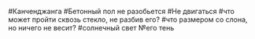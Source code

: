 #Канченджанга
#Бетонный пол не разобьется
#Не двигаться
#что может пройти сквозь стекло, не разбив его?
#что размером со слона, но ничего не весит?
#солнечный свет
№его тень

